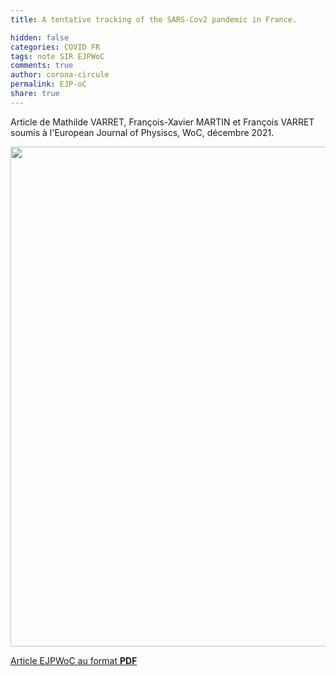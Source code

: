 ```yaml
---
title: A tentative tracking of the SARS-Cov2 pandemic in France.

hidden: false
categories: COVID FR
tags: note SIR EJPWoC
comments: true
author: corona-circule
permalink: EJP-oC
share: true
---
```


<link rel="stylesheet" href="../assets/css/style.css">

Article de Mathilde VARRET, François-Xavier MARTIN et François VARRET soumis à l'European Journal of Physiscs, WoC, décembre 2021. <br/>


<img src='/lettres/images/img-EJPWoC.png' width='800px'/>

[Article EJPWoC au format __PDF__](/lettres/resources/pdf/EJPWoC.pdf)

